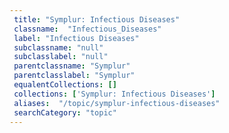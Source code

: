 ```yaml
--- 
 title: "Symplur: Infectious Diseases" 
 classname:  "Infectious_Diseases" 
 label: "Infectious Diseases" 
 subclassname: "null" 
 subclasslabel: "null" 
 parentclassname: "Symplur" 
 parentclasslabel: "Symplur" 
 equalentCollections: [] 
 collections: ['Symplur: Infectious Diseases']
 aliases:  "/topic/symplur-infectious-diseases"  
 searchCategory: "topic" 
---
```

